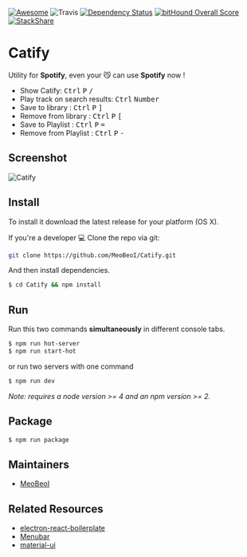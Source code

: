 [![Awesome](https://cdn.rawgit.com/sindresorhus/awesome/d7305f38d29fed78fa85652e3a63e154dd8e8829/media/badge.svg)](https://github.com/sindresorhus/awesome-electron)
![Travis](https://travis-ci.org/MeoBeoI/Catify.svg?branch=master)
[![Dependency Status](https://www.versioneye.com/user/projects/56f3964c35630e0034fd9f0a/badge.svg?style=flat)](https://www.versioneye.com/user/projects/56f3964c35630e0034fd9f0a)
[![bitHound Overall Score](https://www.bithound.io/github/MeoBeoI/Catify/badges/score.svg)](https://www.bithound.io/github/MeoBeoI/Catify)
[![StackShare](http://img.shields.io/badge/tech-stack-0690fa.svg?style=flat)](http://stackshare.io/MeoBeoI/catify)
# Catify
Utility for **Spotify**, even your 😼 can use **Spotify** now !

- Show Catify: <kbd>Ctrl</kbd> <kbd>P</kbd> <kbd>/</kbd>
- Play track on search results: <kbd>Ctrl</kbd> <kbd>Number</kbd>
- Save to library  : <kbd>Ctrl</kbd> <kbd>P</kbd> <kbd>]</kbd>
- Remove from library  : <kbd>Ctrl</kbd> <kbd>P</kbd> <kbd>[</kbd>
- Save to Playlist : <kbd>Ctrl</kbd> <kbd>P</kbd> <kbd>=</kbd>
- Remove from Playlist : <kbd>Ctrl</kbd> <kbd>P</kbd> <kbd>-</kbd>

## Screenshot

![Catify](http://i.imgur.com/tki53Ll.gif)

## Install

To install it download the latest release for your platform (OS X).

If you're a developer 💻
Clone the repo via git:

```bash
git clone https://github.com/MeoBeoI/Catify.git
```

And then install dependencies.

```bash
$ cd Catify && npm install
```


## Run

Run this two commands __simultaneously__ in different console tabs.

```bash
$ npm run hot-server
$ npm run start-hot
```

or run two servers with one command

```bash
$ npm run dev
```

*Note: requires a node version >= 4 and an npm version >= 2.*

## Package

```bash
$ npm run package
```

## Maintainers

- [MeoBeoI](https://github.com/meobeoi)

## Related Resources
- [electron-react-boilerplate](https://github.com/chentsulin/electron-react-boilerplate)
- [Menubar](https://github.com/maxogden/menubar)
- [material-ui](http://www.material-ui.com)

